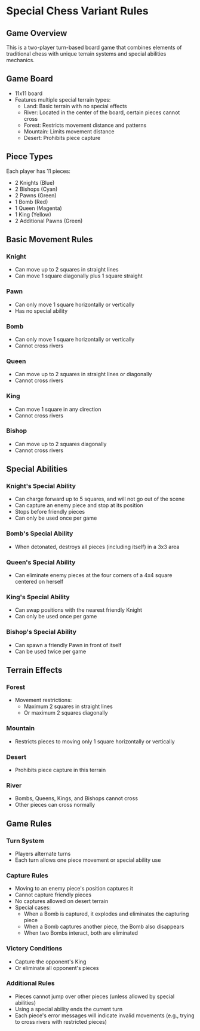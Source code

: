 # Special Chess Variant Rules

## Game Overview
This is a two-player turn-based board game that combines elements of traditional chess with unique terrain systems and special abilities mechanics.

## Game Board
* 11x11 board
* Features multiple special terrain types:
  * Land: Basic terrain with no special effects
  * River: Located in the center of the board, certain pieces cannot cross
  * Forest: Restricts movement distance and patterns
  * Mountain: Limits movement distance
  * Desert: Prohibits piece capture
  

## Piece Types
Each player has 11 pieces:
* 2 Knights (Blue)
* 2 Bishops (Cyan)
* 2 Pawns (Green)
* 1 Bomb (Red)
* 1 Queen (Magenta)
* 1 King (Yellow)
* 2 Additional Pawns (Green)

## Basic Movement Rules

### Knight
* Can move up to 2 squares in straight lines
* Can move 1 square diagonally plus 1 square straight

### Pawn
* Can only move 1 square horizontally or vertically
* Has no special ability

### Bomb
* Can only move 1 square horizontally or vertically
* Cannot cross rivers

### Queen
* Can move up to 2 squares in straight lines or diagonally
* Cannot cross rivers

### King
* Can move 1 square in any direction
* Cannot cross rivers

### Bishop
* Can move up to 2 squares diagonally
* Cannot cross rivers

## Special Abilities

### Knight's Special Ability
* Can charge forward up to 5 squares, and will not go out of the scene
* Can capture an enemy piece and stop at its position
* Stops before friendly pieces
* Can only be used once per game

### Bomb's Special Ability
* When detonated, destroys all pieces (including itself) in a 3x3 area

### Queen's Special Ability
* Can eliminate enemy pieces at the four corners of a 4x4 square centered on herself

### King's Special Ability
* Can swap positions with the nearest friendly Knight
* Can only be used once per game

### Bishop's Special Ability
* Can spawn a friendly Pawn in front of itself
* Can be used twice per game

## Terrain Effects

### Forest
* Movement restrictions:
  * Maximum 2 squares in straight lines
  * Or maximum 2 squares diagonally

### Mountain
* Restricts pieces to moving only 1 square horizontally or vertically

### Desert
* Prohibits piece capture in this terrain

### River
* Bombs, Queens, Kings, and Bishops cannot cross
* Other pieces can cross normally

## Game Rules

### Turn System
* Players alternate turns
* Each turn allows one piece movement or special ability use

### Capture Rules
* Moving to an enemy piece's position captures it
* Cannot capture friendly pieces
* No captures allowed on desert terrain
* Special cases:
  * When a Bomb is captured, it explodes and eliminates the capturing piece
  * When a Bomb captures another piece, the Bomb also disappears
  * When two Bombs interact, both are eliminated

### Victory Conditions
* Capture the opponent's King
* Or eliminate all opponent's pieces

### Additional Rules
* Pieces cannot jump over other pieces (unless allowed by special abilities)
* Using a special ability ends the current turn
* Each piece's error messages will indicate invalid movements (e.g., trying to cross rivers with restricted pieces)